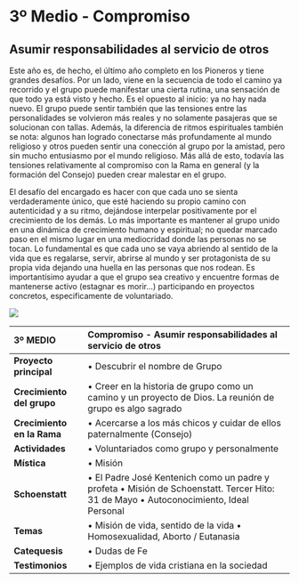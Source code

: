 # 3º Medio - Compromiso

## Asumir responsabilidades al servicio de otros

Este año es, de hecho, el último año completo en los Pioneros y tiene grandes desafíos. Por un lado, viene en la secuencia de todo el camino ya recorrido y el grupo puede manifestar una cierta rutina, una sensación de que todo ya está visto y hecho. Es el opuesto al inicio: ya no hay nada nuevo. El grupo puede sentir también que las tensiones entre las personalidades se volvieron más reales y no solamente pasajeras que se solucionan con tallas. Además, la diferencia de ritmos espirituales también se nota: algunos han logrado conectarse más profundamente al mundo religioso y otros pueden sentir una conección al grupo por la amistad, pero sin mucho entusiasmo por el mundo religioso. Más allá de esto, todavía las tensiones relativamente al compromiso con la Rama en general \(y la formación del Consejo\) pueden crear malestar en el grupo.

El desafío del encargado es hacer con que cada uno se sienta verdaderamente único, que esté haciendo su propio camino con autenticidad y a su ritmo, dejándose interpelar positivamente por el crecimiento de los demás. Lo más importante es mantener al grupo unido en una dinámica de crecimiento humano y espiritual; no quedar marcado paso en el mismo lugar en una mediocridad donde las personas no se tocan. Lo fundamental es que cada uno se vaya abriendo al sentido de la vida que es regalarse, servir, abrirse al mundo y ser protagonista de su propia vida dejando una huella en las personas que nos rodean. Es importantísimo ayudar a que el grupo sea creativo y encuentre formas de mantenerse activo \(estagnar es morir...\) participando en proyectos concretos, especificamente de voluntariado.

![](../../.gitbook/assets/tercero.svg)

| **3º MEDIO** | **Compromiso - Asumir responsabilidades al servicio de otros** |
| :--- | :--- |
| **Proyecto principal** | • Descubrir el nombre de Grupo |
| **Crecimiento del grupo** | • Creer en la historia de grupo como un camino y un proyecto de Dios. La reunión de grupo es algo sagrado |
| **Crecimiento en la Rama** | • Acercarse a los más chicos y cuidar de ellos paternalmente \(Consejo\) |
| **Actividades** | • Voluntariados como grupo y personalmente |
| **Mística** | • Misión |
| **Schoenstatt** | • El Padre José Kentenich como un padre y profeta • Misión de Schoenstatt. Tercer Hito: 31 de Mayo • Autoconocimiento, Ideal Personal |
| **Temas** | • Misión de vida, sentido de la vida • Homosexualidad, Aborto / Eutanasia |
| **Catequesis** | • Dudas de Fe |
| **Testimonios** | • Ejemplos de vida cristiana en la sociedad |

